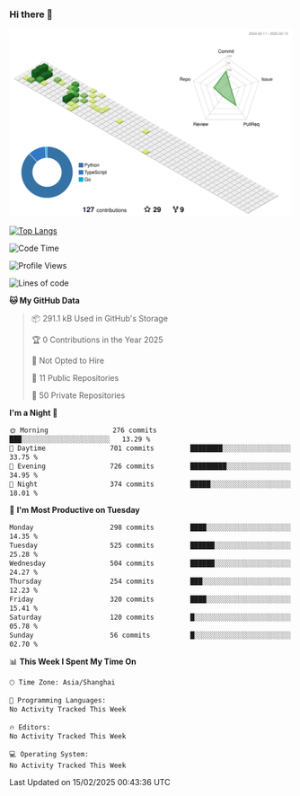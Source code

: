 ### Hi there 👋

![](./profile-3d-contrib/profile-green-animate.svg)

 

[![Top Langs](https://github-readme-stats.vercel.app/api/top-langs/?username=fly2tomato)](https://github.com/anuraghazra/github-readme-stats)


 

<!--START_SECTION:waka-->
![Code Time](http://img.shields.io/badge/Code%20Time-5%20hrs%2042%20mins-blue)

![Profile Views](http://img.shields.io/badge/Profile%20Views-0-blue)

![Lines of code](https://img.shields.io/badge/From%20Hello%20World%20I%27ve%20Written-521.5%20thousand%20lines%20of%20code-blue)

**🐱 My GitHub Data** 

> 📦 291.1 kB Used in GitHub's Storage 
 > 
> 🏆 0 Contributions in the Year 2025
 > 
> 🚫 Not Opted to Hire
 > 
> 📜 11 Public Repositories 
 > 
> 🔑 50 Private Repositories 
 > 
**I'm a Night 🦉** 

```text
🌞 Morning                276 commits         ███░░░░░░░░░░░░░░░░░░░░░░   13.29 % 
🌆 Daytime                701 commits         ████████░░░░░░░░░░░░░░░░░   33.75 % 
🌃 Evening                726 commits         █████████░░░░░░░░░░░░░░░░   34.95 % 
🌙 Night                  374 commits         █████░░░░░░░░░░░░░░░░░░░░   18.01 % 
```
📅 **I'm Most Productive on Tuesday** 

```text
Monday                   298 commits         ████░░░░░░░░░░░░░░░░░░░░░   14.35 % 
Tuesday                  525 commits         ██████░░░░░░░░░░░░░░░░░░░   25.28 % 
Wednesday                504 commits         ██████░░░░░░░░░░░░░░░░░░░   24.27 % 
Thursday                 254 commits         ███░░░░░░░░░░░░░░░░░░░░░░   12.23 % 
Friday                   320 commits         ████░░░░░░░░░░░░░░░░░░░░░   15.41 % 
Saturday                 120 commits         █░░░░░░░░░░░░░░░░░░░░░░░░   05.78 % 
Sunday                   56 commits          █░░░░░░░░░░░░░░░░░░░░░░░░   02.70 % 
```


📊 **This Week I Spent My Time On** 

```text
🕑︎ Time Zone: Asia/Shanghai

💬 Programming Languages: 
No Activity Tracked This Week

🔥 Editors: 
No Activity Tracked This Week

💻 Operating System: 
No Activity Tracked This Week
```


 Last Updated on 15/02/2025 00:43:36 UTC
<!--END_SECTION:waka-->

